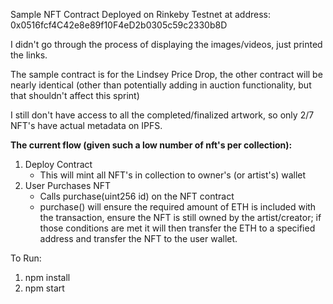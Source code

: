 Sample NFT Contract Deployed on Rinkeby Testnet at address: 0x0516fcf4C42e8e89f10F4eD2b0305c59c2330b8D

I didn't go through the process of displaying the images/videos, just printed the links.

The sample contract is for the Lindsey Price Drop, the other contract will be nearly identical (other than potentially adding in auction functionality, but that shouldn't affect this sprint)

I still don't have access to all the completed/finalized artwork, so only 2/7 NFT's have actual metadata on IPFS.


**The current flow (given such a low number of nft's per collection):**
1. Deploy Contract 
    - This will mint all NFT's in collection to owner's (or artist's) wallet
2. User Purchases NFT   
    - Calls purchase(uint256 id) on the NFT contract
    -  purchase() will ensure the required amount of ETH is included with the transaction, ensure the NFT is still owned by the artist/creator; if those conditions are met it will then transfer the ETH to a specified address and transfer the NFT to the user wallet.



To Run:

1. npm install
2. npm start
